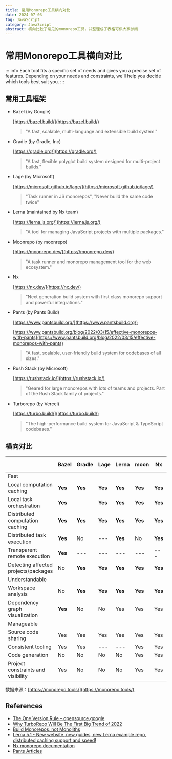 ```yaml
---
title: 常用Monorepo工具横向对比
date: 2024-07-03
tag: JavaScript
category: JavaScript
abstract: 横向比较了常见的monorepo工具，并整理成了表格可供大家参阅
---
```


# 常用Monorepo工具横向对比

::: info
Each tool fits a specific set of needs and gives you a precise set of features.
Depending on your needs and constraints, we'll help you decide which tools best suit you.
:::

## 常用工具框架

- Bazel (by Google)
   
   [https://bazel.build/](https://bazel.build/)

    > "A fast, scalable, multi-language and extensible build system."

- Gradle (by Gradle, Inc)

    [https://gradle.org/](https://gradle.org/)

    > "A fast, flexible polyglot build system designed for multi-project builds."

- Lage (by Microsoft)

    [https://microsoft.github.io/lage/](https://microsoft.github.io/lage/)

    > "Task runner in JS monorepos", "Never build the same code twice"

- Lerna (maintained by Nx team)

    [https://lerna.js.org/](https://lerna.js.org/)

    > "A tool for managing JavaScript projects with multiple packages."

- Moonrepo (by moonrepo)

    [https://moonrepo.dev/](https://moonrepo.dev/)

    > "A task runner and monorepo management tool for the web ecosystem."

- Nx

    [https://nx.dev/](https://nx.dev/)

    > "Next generation build system with first class monorepo support and powerful integrations."

- Pants (by Pants Build)

    [https://www.pantsbuild.org/](https://www.pantsbuild.org/)

    [https://www.pantsbuild.org/blog/2022/03/15/effective-monorepos-with-pants](https://www.pantsbuild.org/blog/2022/03/15/effective-monorepos-with-pants)

    > "A fast, scalable, user-friendly build system for codebases of all sizes."

- Rush Stack (by Microsoft)

    [https://rushstack.io/](https://rushstack.io/)

    > "Geared for large monorepos with lots of teams and projects. Part of the Rush Stack family of projects."

- Turborepo (by Vercel)

    [https://turbo.build/](https://turbo.build/)

    > "The high-performance build system for JavaScript & TypeScript codebases."

## 横向对比

|                                      	| Bazel   	| Gradle  	| Lage    	| Lerna   	| moon    	| Nx      	| Pants   	| Rush Stack 	| Turborepo 	|
|--------------------------------------	|---------	|---------	|---------	|---------	|---------	|---------	|---------	|------------	|-----------	|
| Fast                                 	|         	|         	|         	|         	|         	|         	|         	|            	|           	|
| Local computation caching            	| **Yes** 	| **Yes** 	| **Yes** 	| **Yes** 	| **Yes** 	| **Yes** 	| **Yes** 	| **Yes**    	| **Yes**   	|
| Local task orchestration             	| **Yes** 	|         	| **Yes** 	| **Yes** 	| **Yes** 	| **Yes** 	| **Yes** 	| **Yes**    	| **Yes**   	|
| Distributed computation caching      	| **Yes** 	| **Yes** 	| **Yes** 	| **Yes** 	| **Yes** 	| **Yes** 	| **Yes** 	| **Yes**    	| **Yes**   	|
| Distributed task execution           	| **Yes** 	| No      	| ---     	| **Yes** 	| No      	| **Yes** 	| **Yes** 	| No         	| ---       	|
| Transparent remote execution         	| **Yes** 	| ---     	| ---     	| ---     	| ---     	| ---     	| **Yes** 	| ---        	| ---       	|
| Detecting affected projects/packages 	| No      	| **Yes** 	| **Yes** 	| **Yes** 	| **Yes** 	| **Yes** 	| **Yes** 	| **Yes**    	| **Yes**   	|
| Understandable                       	|         	|         	|         	|         	|         	|         	|         	|            	|           	|
| Workspace analysis                   	| No      	| **Yes** 	| **Yes** 	| **Yes** 	| **Yes** 	| **Yes** 	| **Yes** 	| **Yes**    	| **Yes**   	|
| Dependency graph visualization       	| **Yes** 	| No      	| No      	| Yes     	| Yes     	| Yes     	| No      	| No         	| **Yes**   	|
| Manageable                           	|         	|         	|         	|         	|         	|         	|         	|            	|           	|
| Source code sharing                  	| Yes     	| Yes     	| Yes     	| Yes     	| Yes     	| Yes     	| Yes     	| Yes        	| Yes       	|
| Consistent tooling                   	| Yes     	| Yes     	| ---     	| ---     	| Yes     	| Yes     	| Yes     	| ---        	| ---       	|
| Code generation                      	| No      	| No      	| No      	| No      	| Yes     	| Yes     	| Yes     	| No         	| No        	|
| Project constraints and visibility   	| Yes     	| No      	| No      	| No      	| Yes     	| Yes     	| No      	| Yes        	| No        	|

数据来源：[https://monorepo.tools/](https://monorepo.tools/)

## References

- [The One Version Rule – opensource.google](https://opensource.google/docs/thirdparty/oneversion?utm_source=monorepo.tools)
- [Why TurboRepo Will Be The First Big Trend of 2022](https://dev.to/swyx/why-turborepo-will-be-the-first-big-trend-of-2022-4gfj?utm_source=monorepo.tools)
- [Build Monorepos, not Monoliths](https://dev.to/agentender/build-monorepos-not-monoliths-4gbc?utm_source=monorepo.tools)
- [Lerna 5.1 - New website, new guides, new Lerna example repo, distributed caching support and speed!](https://dev.to/nrwl/lerna-51-new-website-new-guides-new-lerna-example-repo-distributed-caching-support-and-speed-31oe?utm_source=monorepo.tools)
- [Nx monorepo documentation](https://nx.dev/guides/why-monorepos#monorepos?utm_source=monorepo.tools)
- [Pants Articles](https://www.pantsbuild.org/docs/media#posts--articles?utm_source=monorepo.tools)
